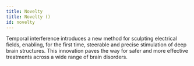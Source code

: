 ```yaml
---
title: Novelty
title: Novelty ()
id: novelty
---
```

Temporal interference introduces a new method for sculpting electrical fields, enabling, for the first time, steerable and precise stimulation of deep brain structures. This innovation paves the way for safer and more effective treatments across a wide range of brain disorders.
